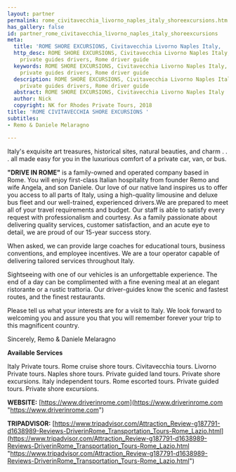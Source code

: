 ```yaml
---
layout: partner
permalink: rome_civitavecchia_livorno_naples_italy_shoreexcursions.htm
has_gallery: false
id: partner_rome_civitavecchia_livorno_naples_italy_shoreexcursions
meta:
  title: 'ROME SHORE EXCURSIONS, Civitavecchia Livorno Naples Italy,  '
  http_desc: ROME SHORE EXCURSIONS, Civitavecchia Livorno Naples Italy, Rome Italy
    private guides drivers, Rome driver guide
  keywords: ROME SHORE EXCURSIONS, Civitavecchia Livorno Naples Italy, Rome Italy
    private guides drivers, Rome driver guide
  description: ROME SHORE EXCURSIONS, Civitavecchia Livorno Naples Italy, Rome Italy
    private guides drivers, Rome driver guide
  abstract: ROME SHORE EXCURSIONS, Civitavecchia Livorno Naples Italy
  author: Nick
  copyright: NK for Rhodes Private Tours, 2018
title: 'ROME CIVITAVECCHIA SHORE EXCURSIONS '
subtitles:
- Remo & Daniele Melaragno

---
```

Italy's exquisite art treasures, historical sites, natural beauties, and charm . . . all made easy for you in the luxurious comfort of a private car, van, or bus.

**"DRIVE IN ROME"** is a family-owned and operated company based in Rome. You will enjoy first-class Italian hospitality from founder Remo and wife Angela, and son Daniele. Our love of our native land inspires us to offer you access to all parts of Italy, using a high-quality limousine and deluxe bus fleet and our well-trained, experienced drivers.We are prepared to meet all of your travel requirements and budget. Our staff is able to satisfy every request with professionalism and courtesy. As a family passionate about delivering quality services, customer satisfaction, and an acute eye to detail, we are proud of our 15-year success story.

When asked, we can provide large coaches for educational tours, business conventions, and employee incentives. We are a tour operator capable of delivering tailored services throughout Italy.

Sightseeing with one of our vehicles is an unforgettable experience. The end of a day can be complimented with a fine evening meal at an elegant ristorante or a rustic trattoria. Our driver-guides know the scenic and fastest routes, and the finest restaurants.

Please tell us what your interests are for a visit to Italy. We look forward to welcoming you and assure you that you will remember forever your trip to this magnificent country.

Sincerely, Remo & Daniele Melaragno

**Available Services**

Italy Private tours. Rome cruise shore tours. Civitavecchia tours. Livorno Private tours. Naples shore tours. Private guided land tours. Private shore excursions. Italy independent tours. Rome escorted tours. Private guided tours. Private shore excursions.

**WEBSITE:**  [https://www.driverinrome.com](https://www.driverinrome.com "https://www.driverinrome.com")

**TRIPADVISOR:**  [https://www.tripadvisor.com/Attraction_Review-g187791-d1638989-Reviews-DriverinRome_Transportation_Tours-Rome_Lazio.html](https://www.tripadvisor.com/Attraction_Review-g187791-d1638989-Reviews-DriverinRome_Transportation_Tours-Rome_Lazio.html "https://www.tripadvisor.com/Attraction_Review-g187791-d1638989-Reviews-DriverinRome_Transportation_Tours-Rome_Lazio.html")